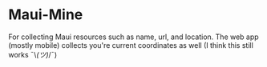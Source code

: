 Maui-Mine
=========

For collecting Maui resources such as name, url, and location. The web app (mostly mobile) collects you're current coordinates as well (I think this still works ¯\\_(ツ)_/¯)
